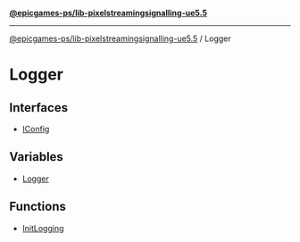 [**@epicgames-ps/lib-pixelstreamingsignalling-ue5.5**](../README.md)

***

[@epicgames-ps/lib-pixelstreamingsignalling-ue5.5](../README.md) / Logger

# Logger

## Interfaces

- [IConfig](interfaces/IConfig.md)

## Variables

- [Logger](variables/Logger.md)

## Functions

- [InitLogging](functions/InitLogging.md)
